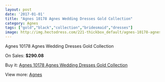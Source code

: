 ```yaml
---
layout: post
date: '2017-01-01'
title: "Agnes 10178 Agnes Wedding Dresses Gold Collection"
category: Agnes
tags: ["gold","black","collection","bridesmaid","dresses"]
image: http://img.hectodress.com/221-thickbox_default/agnes-10178-agnes-wedding-dresses-gold-collection.jpg
---
```

Agnes 10178 Agnes Wedding Dresses Gold Collection

On Sales: **$290.08**
<a href="https://www.hectodress.com/agnes/115-agnes-10178-agnes-wedding-dresses-gold-collection.html"><amp-img layout="responsive" width="600" height="600" src="//img.hectodress.com/221-thickbox_default/agnes-10178-agnes-wedding-dresses-gold-collection.jpg" alt="Agnes 10178 Agnes Wedding Dresses Gold Collection 0" /></a>

Buy it: [Agnes 10178 Agnes Wedding Dresses Gold Collection](https://www.hectodress.com/agnes/115-agnes-10178-agnes-wedding-dresses-gold-collection.html "Agnes 10178 Agnes Wedding Dresses Gold Collection")

View more: [Agnes](https://www.hectodress.com/6-agnes "Agnes")